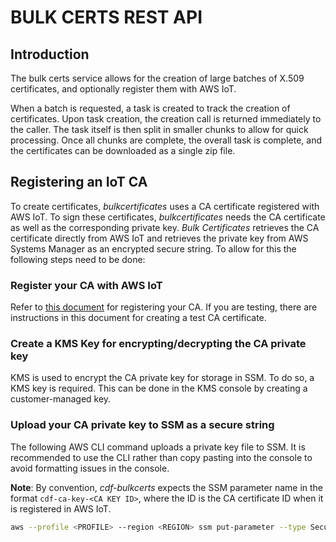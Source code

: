 # BULK CERTS REST API

## Introduction

The bulk certs service allows for the creation of large batches of X.509 certificates, and optionally register them with AWS IoT.

When a batch is requested, a task is created to track the creation of certificates.  Upon task creation, the creation call is returned immediately to the caller.  The task itself is then split in smaller chunks to allow for quick processing.  Once all chunks are complete, the overall task is complete, and the certificates can be downloaded as a single zip file.

## Registering an IoT CA

To create certificates, _bulkcertificates_ uses a CA certificate registered with AWS IoT. To sign these certificates, _bulkcertificates_ needs the CA certificate as well as the corresponding private key. _Bulk Certificates_ retrieves the CA certificate directly from AWS IoT and retrieves the private key from AWS Systems Manager as an encrypted secure string. To allow for this the following steps need to be done:

### Register your CA with AWS IoT

Refer to [this document](https://docs.aws.amazon.com/iot/latest/developerguide/device-certs-your-own.html) for registering your CA. If you are testing, there are instructions in this document for creating a test CA certificate.

### Create a KMS Key for encrypting/decrypting the CA private key

KMS is used to encrypt the CA private key for storage in SSM. To do so, a KMS key is required. This can be done in the KMS console by creating a customer-managed key.

### Upload your CA private key to SSM as a secure string

The following AWS CLI command uploads a private key file to SSM. It is recommended to use the CLI rather than copy pasting into the console to avoid formatting issues in the console.

**Note**: By convention, _cdf-bulkcerts_ expects the SSM parameter name in the format `cdf-ca-key-<CA KEY ID>`, where the ID is the CA certificate ID when it is registered in AWS IoT.

```sh
aws --profile <PROFILE> --region <REGION> ssm put-parameter --type SecureString --key-id <KMS KEY ID> --name cdf-ca-key-<CA KEY ID> --value file://rootCA.key --overwrite
```
